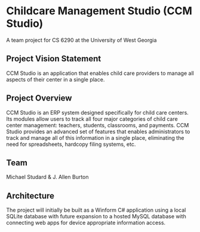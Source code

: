 # Childcare Management Studio (CCM Studio)
A team project for CS 6290 at the University of West Georgia

## Project Vision Statement
CCM Studio is an application that enables child care providers to manage all aspects of their center in a single place.

## Project Overview
CCM Studio is an ERP system designed specifically for child care centers.  Its modules allow users to track all four major categories 
of child care center management: teachers, students, classrooms, and payments.  CCM Studio provides an advanced set of features 
that enables administrators to track and manage all of this information in a single place, eliminating the need for 
spreadsheets, hardcopy filing systems, etc.

## Team
Michael Studard & J. Allen Burton

## Architecture
The project will initially be built as a Winform C# application using a local SQLite database with future expansion
to a hosted MySQL database with connecting web apps for device appropriate information access.

